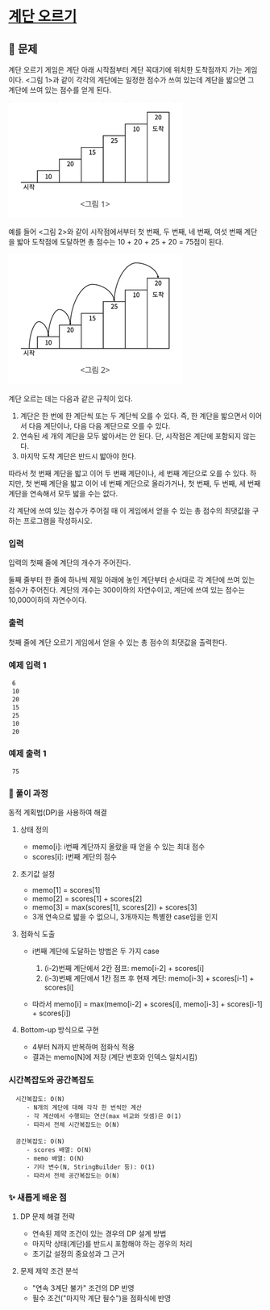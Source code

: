 # [계단 오르기](https://www.acmicpc.net/problem/2579)

## 📌 문제
계단 오르기 게임은 계단 아래 시작점부터 계단 꼭대기에 위치한 도착점까지 가는 게임이다. <그림 1>과 같이 각각의 계단에는 일정한 점수가 쓰여 있는데 계단을 밟으면 그 계단에 쓰여 있는 점수를 얻게 된다.

![img.png](img.png)

예를 들어 <그림 2>와 같이 시작점에서부터 첫 번째, 두 번째, 네 번째, 여섯 번째 계단을 밟아 도착점에 도달하면 총 점수는 10 + 20 + 25 + 20 = 75점이 된다.

![img_1.png](img_1.png)

계단 오르는 데는 다음과 같은 규칙이 있다.

1. 계단은 한 번에 한 계단씩 또는 두 계단씩 오를 수 있다. 즉, 한 계단을 밟으면서 이어서 다음 계단이나, 다음 다음 계단으로 오를 수 있다.
2. 연속된 세 개의 계단을 모두 밟아서는 안 된다. 단, 시작점은 계단에 포함되지 않는다.
3. 마지막 도착 계단은 반드시 밟아야 한다.

따라서 첫 번째 계단을 밟고 이어 두 번째 계단이나, 세 번째 계단으로 오를 수 있다. 하지만, 첫 번째 계단을 밟고 이어 네 번째 계단으로 올라가거나, 첫 번째, 두 번째, 세 번째 계단을 연속해서 모두 밟을 수는 없다.

각 계단에 쓰여 있는 점수가 주어질 때 이 게임에서 얻을 수 있는 총 점수의 최댓값을 구하는 프로그램을 작성하시오.

### 입력
입력의 첫째 줄에 계단의 개수가 주어진다.

둘째 줄부터 한 줄에 하나씩 제일 아래에 놓인 계단부터 순서대로 각 계단에 쓰여 있는 점수가 주어진다. 계단의 개수는 300이하의 자연수이고, 계단에 쓰여 있는 점수는 10,000이하의 자연수이다.

### 출력
첫째 줄에 계단 오르기 게임에서 얻을 수 있는 총 점수의 최댓값을 출력한다.

### 예제 입력 1

     6
     10
     20
     15
     25
     10
     20

### 예제 출력 1

     75


### 🧰 풀이 과정

동적 계획법(DP)을 사용하여 해결

1. 상태 정의
   - memo[i]: i번째 계단까지 올랐을 때 얻을 수 있는 최대 점수
   - scores[i]: i번째 계단의 점수


2. 초기값 설정
   - memo[1] = scores[1]
   - memo[2] = scores[1] + scores[2]
   - memo[3] = max(scores[1], scores[2]) + scores[3]
   - 3개 연속으로 밟을 수 없으니, 3개까지는 특별한 case임을 인지


3. 점화식 도출
   - i번째 계단에 도달하는 방법은 두 가지 case
      1. (i-2)번째 계단에서 2칸 점프: memo[i-2] + scores[i]
      2. (i-3)번째 계단에서 1칸 점프 후 현재 계단: memo[i-3] + scores[i-1] + scores[i]
   
   - 따라서 memo[i] = max(memo[i-2] + scores[i], memo[i-3] + scores[i-1] + scores[i])


4. Bottom-up 방식으로 구현
   - 4부터 N까지 반복하며 점화식 적용
   - 결과는 memo[N]에 저장 (계단 번호와 인덱스 일치시킴)


### 시간복잡도와 공간복잡도

      
      시간복잡도: O(N)
         - N개의 계단에 대해 각각 한 번씩만 계산
         - 각 계산에서 수행되는 연산(max 비교와 덧셈)은 O(1)
         - 따라서 전체 시간복잡도는 O(N)
      
      공간복잡도: O(N)
         - scores 배열: O(N)
         - memo 배열: O(N)
         - 기타 변수(N, StringBuilder 등): O(1)
         - 따라서 전체 공간복잡도는 O(N)



### ✨ 새롭게 배운 점
1. DP 문제 해결 전략
   - 연속된 제약 조건이 있는 경우의 DP 설계 방법
   - 마지막 상태(계단)를 반드시 포함해야 하는 경우의 처리
   - 초기값 설정의 중요성과 그 근거


2. 문제 제약 조건 분석
   - "연속 3계단 불가" 조건의 DP 반영
   - 필수 조건("마지막 계단 필수")을 점화식에 반영


